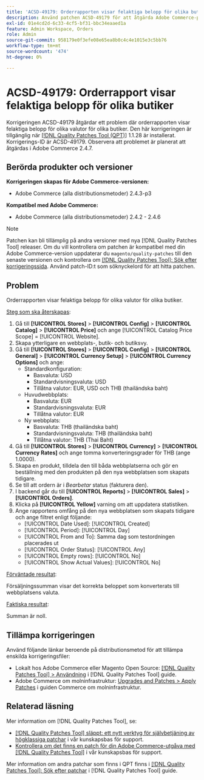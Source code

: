 ```yaml
---
title: 'ACSD-49179: Orderrapporten visar felaktiga belopp för olika butiker.'
description: Använd patchen ACSD-49179 för att åtgärda Adobe Commerce-problemet där orderrapporten visar felaktiga belopp för olika valutor för olika butiker.
exl-id: 01e4cd2d-6c33-4cf5-bf31-bbc34eaaed1a
feature: Admin Workspace, Orders
role: Admin
source-git-commit: 958179e0f3efe08e65ea8b0c4c4e1015e3c5bb76
workflow-type: tm+mt
source-wordcount: '474'
ht-degree: 0%

---
```


# ACSD-49179: Orderrapport visar felaktiga belopp för olika butiker

Korrigeringen ACSD-49179 åtgärdar ett problem där orderrapporten visar felaktiga belopp för olika valutor för olika butiker. Den här korrigeringen är tillgänglig när [[!DNL Quality Patches Tool (QPT)]](/help/announcements/adobe-commerce-announcements/magento-quality-patches-released-new-tool-to-self-serve-quality-patches.md) 1.1.28 är installerat. Korrigerings-ID är ACSD-49179. Observera att problemet är planerat att åtgärdas i Adobe Commerce 2.4.7.

## Berörda produkter och versioner

**Korrigeringen skapas för Adobe Commerce-versionen:**

* Adobe Commerce (alla distributionsmetoder) 2.4.3-p3

**Kompatibel med Adobe Commerce:**

* Adobe Commerce (alla distributionsmetoder) 2.4.2 - 2.4.6

>[!NOTE]
>
>Patchen kan bli tillämplig på andra versioner med nya [!DNL Quality Patches Tool] releaser. Om du vill kontrollera om patchen är kompatibel med din Adobe Commerce-version uppdaterar du `magento/quality-patches` till den senaste versionen och kontrollera om [[!DNL Quality Patches Tool]: Sök efter korrigeringssida](https://experienceleague.adobe.com/tools/commerce-quality-patches/index.html). Använd patch-ID:t som söknyckelord för att hitta patchen.

## Problem

Orderrapporten visar felaktiga belopp för olika valutor för olika butiker.

<u>Steg som ska återskapas</u>:

1. Gå till **[!UICONTROL Stores]** > **[!UICONTROL Config]** > **[!UICONTROL Catalog]** > **[!UICONTROL Price]** och ange [!UICONTROL Catalog Price Scope] = [!UICONTROL Website].
1. Skapa ytterligare en webbplats-, butik- och butiksvy.
1. Gå till **[!UICONTROL Stores]** > **[!UICONTROL Config]** > **[!UICONTROL General]** > **[!UICONTROL Currency Setup]** > **[!UICONTROL Currency Options]** och ange:
   * Standardkonfiguration:
      * Basvaluta: USD
      * Standardvisningsvaluta: USD
      * Tillåtna valutor: EUR, USD och THB (thailändska baht)
   * Huvudwebbplats:
      * Basvaluta: EUR
      * Standardvisningsvaluta: EUR
      * Tillåtna valutor: EUR
   * Ny webbplats:
      * Basvaluta: THB (thailändska baht)
      * Standardvisningsvaluta: THB (thailändska baht)
      * Tillåtna valutor: THB (Thai Baht)
1. Gå till **[!UICONTROL Stores]** > **[!UICONTROL Currency]** > **[!UICONTROL Currency Rates]** och ange tomma konverteringsgrader för THB (ange 1.0000).
1. Skapa en produkt, tilldela den till båda webbplatserna och gör en beställning med den produkten på den nya webbplatsen som skapats tidigare.
1. Se till att ordern är i *Bearbetar* status (fakturera den).
1. I backend går du till **[!UICONTROL Reports]** > **[!UICONTROL Sales]** > **[!UICONTROL Orders]**.
1. Klicka på **[!UICONTROL Yellow]** varning om att uppdatera statistiken.
1. Ange rapportens omfång på den nya webbplatsen som skapats tidigare och ange filtret enligt följande:
   * [!UICONTROL Date Used]: [!UICONTROL Created]
   * [!UICONTROL Period]: [!UICONTROL Day]
   * [!UICONTROL From and To]: Samma dag som testordningen placerades ut
   * [!UICONTROL Order Status]: [!UICONTROL Any]
   * [!UICONTROL Empty rows]: [!UICONTROL No]
   * [!UICONTROL Show Actual Values]: [!UICONTROL No]

<u>Förväntade resultat</u>:

Försäljningssumman visar det korrekta beloppet som konverterats till webbplatsens valuta.

<u>Faktiska resultat</u>:

Summan är noll.

## Tillämpa korrigeringen

Använd följande länkar beroende på distributionsmetod för att tillämpa enskilda korrigeringsfiler:

* Lokalt hos Adobe Commerce eller Magento Open Source: [[!DNL Quality Patches Tool] > Användning](https://experienceleague.adobe.com/docs/commerce-operations/tools/quality-patches-tool/usage.html) i [!DNL Quality Patches Tool] guide.
* Adobe Commerce om molninfrastruktur: [Upgrades and Patches > Apply Patches](https://experienceleague.adobe.com/docs/commerce-cloud-service/user-guide/develop/upgrade/apply-patches.html) i guiden Commerce om molninfrastruktur.

## Relaterad läsning

Mer information om [!DNL Quality Patches Tool], se:

* [[!DNL Quality Patches Tool] släppt: ett nytt verktyg för självbetjäning av högklassiga patchar](/help/announcements/adobe-commerce-announcements/magento-quality-patches-released-new-tool-to-self-serve-quality-patches.md) i vår kunskapsbas för support.
* [Kontrollera om det finns en patch för din Adobe Commerce-utgåva med [!DNL Quality Patches Tool]](/help/support-tools/patches-available-in-qpt-tool/check-patch-for-magento-issue-with-magento-quality-patches.md) i vår kunskapsbas för support.

Mer information om andra patchar som finns i QPT finns i [[!DNL Quality Patches Tool]: Sök efter patchar](https://experienceleague.adobe.com/tools/commerce-quality-patches/index.html) i [!DNL Quality Patches Tool] guide.
